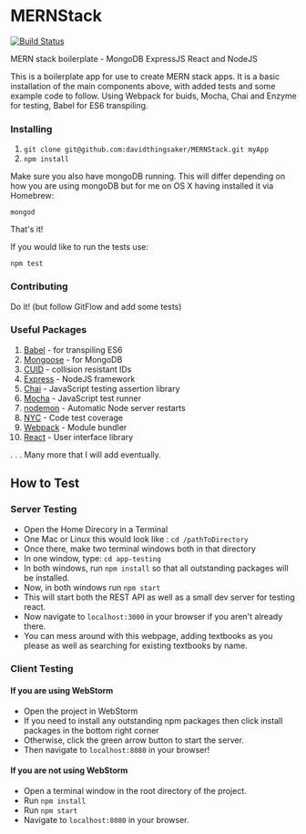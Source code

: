 # MERNStack

[![Build Status](https://travis-ci.org/davidthingsaker/MERNStack.svg?branch=master)](https://travis-ci.org/davidthingsaker/MERNStack)

MERN stack boilerplate - MongoDB ExpressJS React and NodeJS

This is a boilerplate app for use to create MERN stack apps. It is a basic installation of the main components above, with added tests and some example code to follow. Using Webpack for buids, Mocha, Chai and Enzyme for testing, Babel for ES6 transpiling.

### Installing 

 1. `git clone git@github.com:davidthingsaker/MERNStack.git myApp`
 2. `npm install`

 Make sure you also have mongoDB running. This will differ depending on how you are using mongoDB but for me on OS X having installed it via Homebrew:

 `mongod`

 That's it! 

 If you would like to run the tests use: 

 `npm test`


### Contributing 

Do it! (but follow GitFlow and add some tests)

### Useful Packages

 1. [Babel](https://babeljs.io) - for transpiling ES6
 2. [Mongoose](http://mongoosejs.com) - for MongoDB
 3. [CUID](https://github.com/ericelliott/cuid) - collision resistant IDs
 4. [Express](https://expressjs.com) - NodeJS framework
 5. [Chai](https://chaijs.com) - JavaScript testing assertion library
 6. [Mocha](https://mochajs.org) - JavaScript test runner
 7. [nodemon](http://nodemon.io) - Automatic Node server restarts
 8. [NYC](https://github.com/istanbuljs/nyc) - Code test coverage
 9. [Webpack](https://webpack.github.io) - Module bundler
 10. [React](https://reactjs.org) - User interface library

 . . . Many more that I will add eventually. 

## How to Test

### Server Testing
- Open the Home Direcory in a Terminal
- One Mac or Linux this would look like : `cd /pathToDirectory`
- Once there, make two terminal windows both in that directory
- In one window, type: `cd app-testing`
- In both windows, run `npm install` so that all outstanding packages will be installed.
- Now, in both windows run `npm start`
- This will start both the REST API  as well as a small dev server for testing react.
- Now navigate to `localhost:3000` in your browser if you aren't already there.
- You can mess around with this webpage, adding textbooks as you please
as well as searching for existing textbooks by name.

### Client Testing
#### If you are using WebStorm
- Open the project in WebStorm
- If you need to install any outstanding npm packages
then click install packages in the bottom right corner
- Otherwise, click the green arrow button to start the server.
- Then navigate to `localhost:8080` in your browser!

#### If you are not using WebStorm
- Open a terminal window in the root directory of the project.
- Run `npm install`
- Run `npm start`
- Navigate to `localhost:8080` in your browser.
